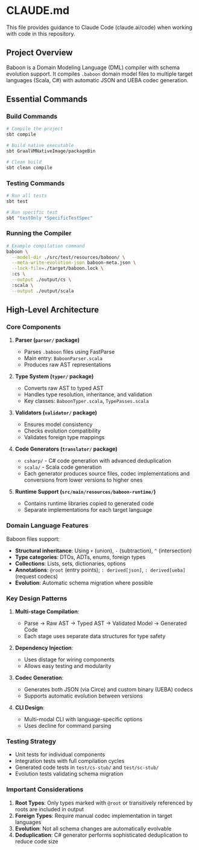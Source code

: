 # CLAUDE.md

This file provides guidance to Claude Code (claude.ai/code) when working with code in this repository.

## Project Overview

Baboon is a Domain Modeling Language (DML) compiler with schema evolution support. It compiles `.baboon` domain model files to multiple target languages (Scala, C#) with automatic JSON and UEBA codec generation.

## Essential Commands

### Build Commands
```bash
# Compile the project
sbt compile

# Build native executable
sbt GraalVMNativeImage/packageBin

# Clean build
sbt clean compile
```

### Testing Commands
```bash
# Run all tests
sbt test

# Run specific test
sbt "testOnly *SpecificTestSpec"
```

### Running the Compiler
```bash
# Example compilation command
baboon \
  --model-dir ./src/test/resources/baboon/ \
  --meta-write-evolution-json baboon-meta.json \
  --lock-file=./target/baboon.lock \
  :cs \
  --output ./output/cs \
  :scala \
  --output ./output/scala
```

## High-Level Architecture

### Core Components

1. **Parser (`parser/` package)**
   - Parses `.baboon` files using FastParse
   - Main entry: `BaboonParser.scala`
   - Produces raw AST representations

2. **Type System (`typer/` package)**
   - Converts raw AST to typed AST
   - Handles type resolution, inheritance, and validation
   - Key classes: `BaboonTyper.scala`, `TypePasses.scala`

3. **Validators (`validator/` package)**
   - Ensures model consistency
   - Checks evolution compatibility
   - Validates foreign type mappings

4. **Code Generators (`translator/` package)**
   - `csharp/` - C# code generation with advanced deduplication
   - `scala/` - Scala code generation
   - Each generator produces source files, codec implementations and conversions from lower versions to higher ones

5. **Runtime Support (`src/main/resources/baboon-runtime/`)**
   - Contains runtime libraries copied to generated code
   - Separate implementations for each target language

### Domain Language Features

Baboon files support:
- **Structural inheritance**: Using `+` (union), `-` (subtraction), `^` (intersection)
- **Type categories**: DTOs, ADTs, enums, foreign types
- **Collections**: Lists, sets, dictionaries, options
- **Annotations**: `@root` (entry points); `: derived[json]`, `: derived[ueba]` (request codecs)
- **Evolution**: Automatic schema migration where possible

### Key Design Patterns

1. **Multi-stage Compilation**:
   - Parse → Raw AST → Typed AST → Validated Model → Generated Code
   - Each stage uses separate data structures for type safety

2. **Dependency Injection**:
   - Uses distage for wiring components
   - Allows easy testing and modularity

3. **Codec Generation**:
   - Generates both JSON (via Circe) and custom binary (UEBA) codecs
   - Supports automatic evolution between versions

4. **CLI Design**:
   - Multi-modal CLI with language-specific options
   - Uses decline for command parsing

### Testing Strategy

- Unit tests for individual components
- Integration tests with full compilation cycles
- Generated code tests in `test/cs-stub/` and `test/sc-stub/`
- Evolution tests validating schema migration

### Important Considerations

1. **Root Types**: Only types marked with `@root` or transitively referenced by roots are included in output
2. **Foreign Types**: Require manual codec implementation in target languages
3. **Evolution**: Not all schema changes are automatically evolvable
4. **Deduplication**: C# generator performs sophisticated deduplication to reduce code size
